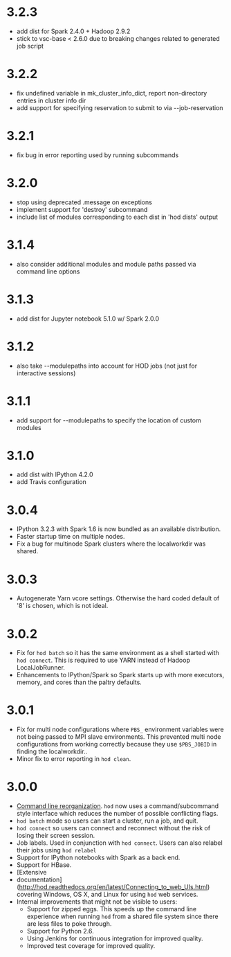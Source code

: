 # 3.2.3
* add dist for Spark 2.4.0 + Hadoop 2.9.2
* stick to vsc-base < 2.6.0 due to breaking changes related to generated job script

# 3.2.2
* fix undefined variable in mk_cluster_info_dict, report non-directory entries in cluster info dir
* add support for specifying reservation to submit to via --job-reservation

# 3.2.1
* fix bug in error reporting used by running subcommands

# 3.2.0
* stop using deprecated .message on exceptions
* implement support for 'destroy' subcommand
* include list of modules corresponding to each dist in 'hod dists' output

# 3.1.4
* also consider additional modules and module paths passed via command line options

# 3.1.3
* add dist for Jupyter notebook 5.1.0 w/ Spark 2.0.0

# 3.1.2
* also take --modulepaths into account for HOD jobs (not just for interactive sessions)

# 3.1.1
* add support for --modulepaths to specify the location of custom modules

# 3.1.0
* add dist with IPython 4.2.0
* add Travis configuration

# 3.0.4
* IPython 3.2.3 with Spark 1.6 is now bundled as an available distribution.
* Faster startup time on multiple nodes.
* Fix a bug for multinode Spark clusters where the localworkdir was shared.

# 3.0.3
* Autogenerate Yarn vcore settings. Otherwise the hard coded default of '8' is
  chosen, which is not ideal.

# 3.0.2
* Fix for `hod batch` so it has the same environment as a shell started with
  `hod connect`. This is required to use YARN instead of Hadoop LocalJobRunner.
* Enhancements to IPython/Spark so Spark starts up with more executors, memory,
  and cores than the paltry defaults.

# 3.0.1
* Fix for multi node configurations where `PBS_` environment variables were not
  being passed to MPI slave environments. This prevented multi node
  configurations from working correctly because they use `$PBS_JOBID` in finding
  the localworkdir..
* Minor fix to error reporting in `hod clean`.

# 3.0.0
* [Command line reorganization](http://hod.readthedocs.org/en/latest/Command_line_interface.html). 
  `hod` now uses a command/subcommand style interface which reduces the number of possible conflicting flags.
* `hod batch` mode so users can start a cluster, run a job, and quit.
* `hod connect` so users can connect and reconnect without the risk of
  losing their screen session.
* Job labels. Used in conjunction with `hod connect`. Users can also relabel
  their jobs using `hod relabel`
* Support for IPython notebooks with Spark as a back end.
* Support for HBase.
* [Extensive
* documentation](http://hod.readthedocs.org/en/latest/Connecting_to_web_UIs.html) 
  covering Windows, OS X, and Linux for using `hod` web services.
* Internal improvements that might not be visible to users:
  * Support for zipped eggs. This speeds up the command line experience when
    running `hod` from a shared file system since there are less files to poke
    through.
  * Support for Python 2.6.
  * Using Jenkins for continuous integration for improved quality.
  * Improved test coverage for improved quality.

